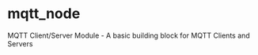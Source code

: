 mqtt_node
=========

MQTT Client/Server Module - A basic building block for MQTT Clients and Servers 
